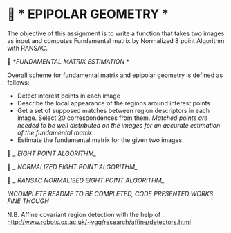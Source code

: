 :beginner: * EPIPOLAR GEOMETRY *
===

The objective of this assignment is to write a function that takes two images as input and computes Fundamental matrix by Normalized 8 point Algorithm with RANSAC.

:beginner: *_FUNDAMENTAL MATRIX ESTIMATION_ *

Overall scheme for fundamental matrix and epipolar geometry is defined as follows:

- Detect interest points in each image
- Describe the local appearance of the regions around interest points
- Get a set of supposed matches between region descriptors in each image. Select 20 correspondences from them. _Matched points are needed to be well distributed on the images for an accurate estimation of the fundamental matrix_.
- Estimate the fundamental matrix for the given two images.


:beginner: *_ EIGHT POINT ALGORITHM_*



:beginner: *_ NORMALIZED EIGHT POINT ALGORITHM_*



:beginner: *_ RANSAC NORMALISED EIGHT POINT ALGORITHM_*




*_INCOMPLETE README TO BE COMPLETED, CODE PRESENTED WORKS FINE THOUGH_*

N.B. Affine covariant region detection with the help of : http://www.robots.ox.ac.uk/~vgg/research/affine/detectors.html
